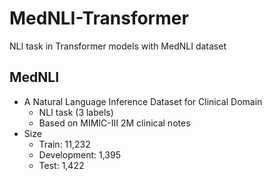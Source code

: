 # MedNLI-Transformer

NLI task in Transformer models with MedNLI dataset

## MedNLI

- A Natural Language Inference Dataset for Clinical Domain
  - NLI task (3 labels)
  - Based on MIMIC-III 2M clinical notes
- Size
  - Train: 11,232
  - Development: 1,395
  - Test: 1,422
